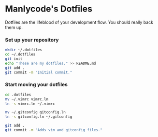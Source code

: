 # Manlycode's Dotfiles

Dotfiles are the lifeblood of your development flow. You should really back them up. 

### Set up your repository

```bash
mkdir ~/.dotfiles
cd ~/.dotfiles
git init
echo "These are my dotfiles." >> README.md
git add .
git commit -m "Initial commit."
```

### Start moving your dotfiles
```bash
cd .dotfiles
mv ~/.vimrc vimrc.ln
ln -s vimrc.ln ~/.vimrc

mv ~/.gitconfig gitconfig.ln
ln -s gitconfig.ln ~/.gitconfig

git add .
git commit -m "Adds vim and gitconfig files."
```
